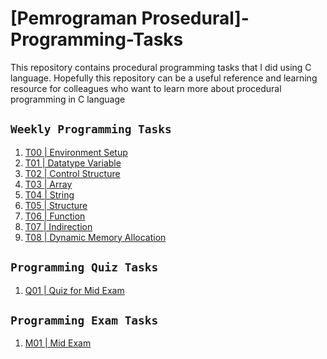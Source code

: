 # [Pemrograman Prosedural]-Programming-Tasks
This repository contains procedural programming tasks that I did using C language. Hopefully this repository can be a useful reference and learning resource for colleagues who want to learn more about procedural programming in C language

## `Weekly Programming Tasks`
1. [T00 | Environment Setup](https://github.com/Estomihi100103/procedural-programing-task/tree/main/2122-ge-t00-environment-setup-Estomihi100103)
2. [T01 | Datatype Variable](https://github.com/Estomihi100103/procedural-programing-task/tree/main/2122-ge-t01-datatype-variable-Estomihi100103) 
3. [T02 | Control Structure](https://github.com/Estomihi100103/procedural-programing-task/tree/main/2122-ge-t02-control-structure-Estomihi100103) 
4. [T03 | Array](https://github.com/Estomihi100103/procedural-programing-task/tree/main/2122-ge-t03-array-Estomihi100103) 
5. [T04 | String](https://github.com/Estomihi100103/procedural-programing-task/tree/main/2122-ge-t04-string-Estomihi100103) 
6. [T05 | Structure](https://github.com/Estomihi100103/procedural-programing-task/tree/main/2122-ge-t05-structure-Estomihi100103) 
7. [T06 | Function](https://github.com/Estomihi100103/procedural-programing-task/tree/main/2122-ge-t06-function-Estomihi100103) 
8. [T07 | Indirection](https://github.com/Estomihi100103/procedural-programing-task/tree/main/2122-ge-t07-indirection-Estomihi100103) 
9. [T08 | Dynamic Memory Allocation](https://github.com/Estomihi100103/procedural-programing-task/tree/main/2122-ge-t08-dynamic-memory-allocation-Estomihi100103) 
<!-- 10. [T09 | Pointer To Function]() 
11. [T10 | File Operation]()  -->

## `Programming Quiz Tasks`
1. [Q01 | Quiz for Mid Exam](https://github.com/Estomihi100103/procedural-programing-task/tree/main/2122-ge-q01-bubbled-Estomihi100103)
<!-- 2. [Q02 | Quiz for Final Exam]()  -->

## `Programming Exam Tasks`
1. [M01 | Mid Exam](https://github.com/Estomihi100103/procedural-programing-task/tree/main/2122-ge-m01-good-students-Estomihi100103)
<!-- 2. [F01 | Final Exam]()  -->
